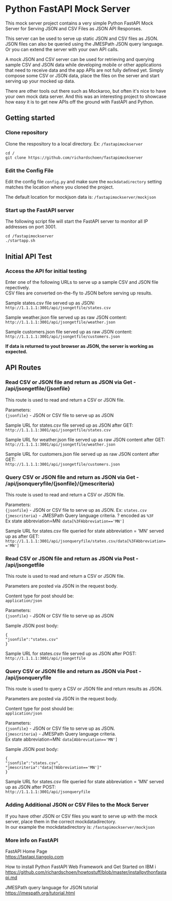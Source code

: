 # Python FastAPI Mock Server
This mock server project contains a very simple Python FastAPI Mock Server for Serving JSON and CSV Files as JSON API Responses.   

This server can be used to serve up static JSON and CSV files as JSON. JSON files can also be queried using the JMESPath JSON query language. Or you can extend the server with your own API calls.

A mock JSON and CSV server can be used for retrieving and querying sample CSV and JSON data while developing mobile or other applications that need to receive data and the app APIs are not fully defined yet. Simply compose some CSV or JSON data, place the files on the server and start serving up your mocked up data. 

There are other tools out there such as Mockaroo, but often it's nice to have your own mock data server. And this was an interesting project to showcase how easy it is to get new APIs off the ground with FastAPI and Python.

## Getting started

### Clone repository
Clone the respository to a local directory.  Ex: ```/fastapimockserver```

```
cd /
git clone https://github.com/richardschoen/fastapimockserver
```

### Edit the Config File 
Edit the config file ```config.py``` and make sure the ```mockdatadirectory``` setting matches the location where you cloned the project.   

The default location for mockjson data is: ```/fastapimockserver/mockjson```

### Start up the FastAPI server
The following script file will start the FastAPI server to monitor all IP addresses on port 3001.  

```
cd /fastapimockserver
./startapp.sh
```

## Initial API Test

### Access the API for initial testing
Enter one of the following URLs to serve up a sample CSV and JSON file repectively.   
CSV files are converted on-the-fly to JSON before serving up results.   

Sample states.csv file served up as JSON:  
```http://1.1.1.1:3001/api/jsongetfile/states.csv```

Sample weather.json file served up as raw JSON content:  
```http://1.1.1.1:3001/api/jsongetfile/weather.json```

Sample customers.json file served up as raw JSON content:  
```http://1.1.1.1:3001/api/jsongetfile/customers.json```

**If data is returned to yout browser as JSON, the server is working as expected.**

## API Routes

### Read CSV or JSON file and return as JSON via Get - /api/jsongetfile/{jsonfile}
This route is used to read and return a CSV or JSON file. 

Parameters:   
```{jsonfile}``` - JSON or CSV file to serve up as JSON   

Sample URL for states.csv file served up as JSON after GET:  
```http://1.1.1.1:3001/api/jsongetfile/states.csv```

Sample URL for weather.json file served up as raw JSON content after GET:  
```http://1.1.1.1:3001/api/jsongetfile/weather.json```

Sample URL for customers.json file served up as raw JSON content after GET:  
```http://1.1.1.1:3001/api/jsongetfile/customers.json```

### Query CSV or JSON file and return as JSON via Get - /api/jsonqueryfile/{jsonfile}/{jmescriteria}
This route is used to read and return a CSV or JSON file. 

Parameters:   
```{jsonfile}``` - JSON or CSV file to serve up as JSON.  Ex: ```states.csv```   
```{jmescriteria}``` - JMESPath Query language criteria. ? encoded as ```%3F```    
Ex state abbreviation=MN: ```data[%3FAbbreviation=='MN']```   

Sample URL for states.csv file queried for state abbreviation = 'MN' served up as after GET:  
```http://1.1.1.1:3001/api/jsonqueryfile/states.csv/data[%3FAbbreviation=='MN']```  

### Read CSV or JSON file and return as JSON via Post - /api/jsongetfile
This route is used to read and return a CSV or JSON file. 

Parameters are posted via JSON in the request body.

Content type for post should be:   
```application/json```

Parameters:   
```{jsonfile}``` - JSON or CSV file to serve up as JSON

Sample JSON post body:   
```
{
"jsonfile":"states.csv"
}
```

Sample URL for states.csv file served up as JSON after POST:  
```http://1.1.1.1:3001/api/jsongetfile```

### Query CSV or JSON file and return as JSON via Post - /api/jsonqueryfile
This route is used to query a CSV or JSON file and return results as JSON.  

Parameters are posted via JSON in the request body.

Content type for post should be:   
```application/json```

Parameters:   
```{jsonfile}``` - JSON or CSV file to serve up as JSON.   
```{jmescriteria}``` - JMESPath Query language criteria.   
Ex state abbreviation=MN: ```data[Abbreviation=='MN']```  

Sample JSON post body:   
```
{
"jsonfile":"states.csv",   
"jmescriteria":"data[?Abbreviation=='MN']"   
}
```

Sample URL for states.csv file queried for state abbreviation = 'MN' served up as JSON after POST:  
```http://1.1.1.1:3001/api/jsonqueryfile```

### Adding Additional JSON or CSV Files to the Mock Server   
If you have other JSON or CSV files you want to serve up with the mock server, place them in the correct mockdatadirectory.   
In our example the mockdatadirectory is: ```/fastapimockserver/mockjson```

### More info on FastAPI   
FastAPI Home Page   
https://fastapi.tiangolo.com

How to install Python FastAPI Web Framework and Get Started on IBM i   
https://github.com/richardschoen/howtostuff/blob/master/installpythonfastapi.md   
 
JMESPath query language for JSON tutorial   
https://jmespath.org/tutorial.html   


